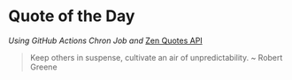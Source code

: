 # Quote of the Day 
*Using GitHub Actions Chron Job and* [Zen Quotes API]( https://zenquotes.io/ )
> Keep others in suspense, cultivate an air of unpredictability. ~ Robert Greene
